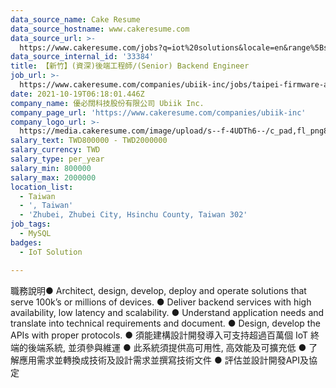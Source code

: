```yaml
---
data_source_name: Cake Resume
data_source_hostname: www.cakeresume.com
data_source_url: >-
  https://www.cakeresume.com/jobs?q=iot%20solutions&locale=en&range%5Bsalary_range%5D%5Bmin%5D=1000000
data_source_internal_id: '33384'
title: 【新竹】(資深)後端工程師/(Senior) Backend Engineer
job_url: >-
  https://www.cakeresume.com/companies/ubiik-inc/jobs/taipei-firmware-application-engineer
date: 2021-10-19T06:18:01.446Z
company_name: 優必闊科技股份有限公司 Ubiik Inc.
company_page_url: 'https://www.cakeresume.com/companies/ubiik-inc'
company_logo_url: >-
  https://media.cakeresume.com/image/upload/s--f-4UDTh6--/c_pad,fl_png8,h_200,w_200/v1616729462/w5oshimuxmurdi30f270.png
salary_text: TWD800000 - TWD2000000
salary_currency: TWD
salary_type: per_year
salary_min: 800000
salary_max: 2000000
location_list:
  - Taiwan
  - ', Taiwan'
  - 'Zhubei, Zhubei City, Hsinchu County, Taiwan 302'
job_tags:
  - MySQL
badges:
  - IoT Solution

---
```


職務說明● Architect, design, develop, deploy and operate solutions that serve 100k’s or millions of devices. ● Deliver backend services with high availability, low latency and scalability. ● Understand application needs and translate into technical requirements and document. ● Design, develop the APIs with proper protocols. ● 須能建構設計開發導入可支持超過百萬個 IoT 終端的後端系統, 並須參與維運 ● 此系統須提供高可用性, 高效能及可擴充低 ● 了解應用需求並轉換成技術及設計需求並撰寫技術文件 ● 評估並設計開發API及協定